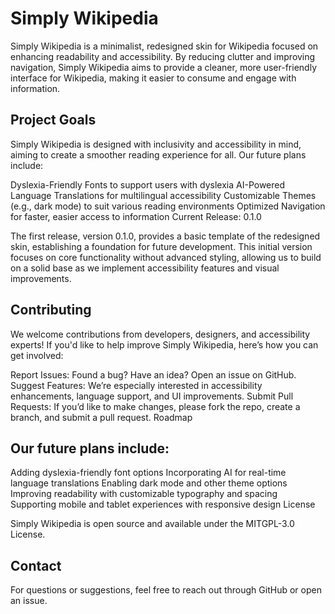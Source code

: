 # Simply Wikipedia

Simply Wikipedia is a minimalist, redesigned skin for Wikipedia focused on enhancing readability and accessibility. By reducing clutter and improving navigation, Simply Wikipedia aims to provide a cleaner, more user-friendly interface for Wikipedia, making it easier to consume and engage with information.

## Project Goals

Simply Wikipedia is designed with inclusivity and accessibility in mind, aiming to create a smoother reading experience for all. Our future plans include:

Dyslexia-Friendly Fonts to support users with dyslexia
AI-Powered Language Translations for multilingual accessibility
Customizable Themes (e.g., dark mode) to suit various reading environments
Optimized Navigation for faster, easier access to information
Current Release: 0.1.0

The first release, version 0.1.0, provides a basic template of the redesigned skin, establishing a foundation for future development. This initial version focuses on core functionality without advanced styling, allowing us to build on a solid base as we implement accessibility features and visual improvements.


## Contributing

We welcome contributions from developers, designers, and accessibility experts! If you'd like to help improve Simply Wikipedia, here’s how you can get involved:

Report Issues: Found a bug? Have an idea? Open an issue on GitHub.
Suggest Features: We’re especially interested in accessibility enhancements, language support, and UI improvements.
Submit Pull Requests: If you’d like to make changes, please fork the repo, create a branch, and submit a pull request.
Roadmap

## Our future plans include:

Adding dyslexia-friendly font options
Incorporating AI for real-time language translations
Enabling dark mode and other theme options
Improving readability with customizable typography and spacing
Supporting mobile and tablet experiences with responsive design
License

Simply Wikipedia is open source and available under the MITGPL-3.0 License.

## Contact

For questions or suggestions, feel free to reach out through GitHub or open an issue.
